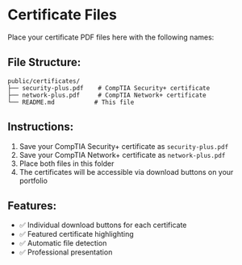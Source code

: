 # Certificate Files

Place your certificate PDF files here with the following names:

## File Structure:
```
public/certificates/
├── security-plus.pdf    # CompTIA Security+ certificate
├── network-plus.pdf     # CompTIA Network+ certificate
└── README.md           # This file
```

## Instructions:
1. Save your CompTIA Security+ certificate as `security-plus.pdf`
2. Save your CompTIA Network+ certificate as `network-plus.pdf`
3. Place both files in this folder
4. The certificates will be accessible via download buttons on your portfolio

## Features:
- ✅ Individual download buttons for each certificate
- ✅ Featured certificate highlighting
- ✅ Automatic file detection
- ✅ Professional presentation 